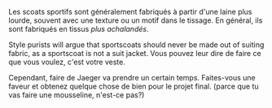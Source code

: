 Les scoats sportifs sont généralement fabriqués à partir d'une laine plus lourde, souvent avec une texture ou un motif dans le tissage. En général, ils sont fabriqués en tissus _plus achalandés_.

Style purists will argue that sportscoats should never be made out of suiting fabric, as a sportscoat is not a suit jacket. Vous pouvez leur dire de faire ce que vous voulez, c'est votre veste.

Cependant, faire de Jaeger va prendre un certain temps. Faites-vous une faveur et obtenez quelque chose de bien pour le projet final. (parce que tu vas faire une mousseline, n'est-ce pas?)
